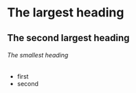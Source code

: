 # The largest heading

## The second largest heading

###### The smallest heading

- first
 - second
